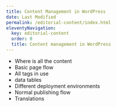 ```yaml
---
title: Content Management in WordPress
date: Last Modified 
permalink: /editorial-content/index.html
eleventyNavigation:
  key: editorial-content
  order: 0
  title: Content management in WordPress
---
```


- Where is all the content
- Basic page flow
- All tags in use
- data tables
- Different deployment environments
- Normal publishing flow
- Translations